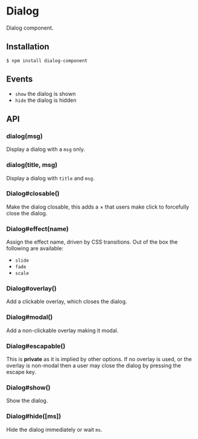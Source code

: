 
# Dialog

  Dialog component.

## Installation

```
$ npm install dialog-component
```

## Events

  - `show` the dialog is shown
  - `hide` the dialog is hidden

## API
  
### dialog(msg)

  Display a dialog with a `msg` only.

### dialog(title, msg)

  Display a dialog with `title` and `msg`.

### Dialog#closable()

  Make the dialog closable, this adds a ×
  that users make click to forcefully close
  the dialog.

### Dialog#effect(name)

  Assign the effect name, driven by CSS transitions.
  Out of the box the following are available:

  - `slide`
  - `fade`
  - `scale`

### Dialog#overlay()

  Add a clickable overlay, which closes the dialog.

### Dialog#modal()

  Add a non-clickable overlay making it modal.

### Dialog#escapable()

  This is __private__ as it is implied by other options.
  If no overlay is used, or the overlay is non-modal
  then a user may close the dialog by pressing the escape key.

### Dialog#show()

  Show the dialog.

### Dialog#hide([ms])

  Hide the dialog immediately or wait `ms`.